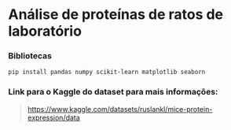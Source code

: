 # Análise de proteínas de ratos de laboratório

### Bibliotecas
`pip install pandas numpy scikit-learn matplotlib seaborn`

### Link para o Kaggle do dataset para mais informações:
> https://www.kaggle.com/datasets/ruslankl/mice-protein-expression/data